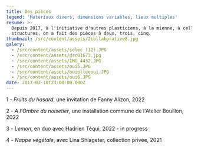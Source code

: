 ```yaml
---
title: Des pièces
legend: 'Matériaux divers, dimensions variables, lieux multiples'
resume: >-
  Depuis 2017, à l'initiative d'autres plasticiens, à la mienne, à celle de
  structures, on a fait des pièces à deux, trois, cinq.
thumbnail: /src/content/assets/2collaborative8.jpg
galery:
  - /src/content/assets/selec (12).JPG
  - /src/content/assets/dsc01673.jpg
  - /src/content/assets/IMG_4432.JPG
  - /src/content/assets/oui5.JPG
  - /src/content/assets/ouiolleeoui.JPG
  - /src/content/assets/oui6.JPG
date: 2017-03-10T23:00:00.000Z
---
```


1 - *Fruits du hasard*, une invitation de Fanny Alizon, 2022

2﻿ - *A l'Ombre du noisetier*, une installation commune de l'Atelier Bouillon, 2022

3﻿ - *Lemon*, en duo avec Hadrien Téqui, 2022 - in progress

4 - *Nappe végétale*, avec Lina Shlageter, collection privée, 2021
